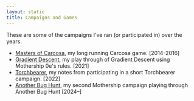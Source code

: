 ```yaml
---
layout: static
title: Campaigns and Games
---
```


These are some of the campaigns I've ran (or participated in) over the years.

* [Masters of Carcosa](/masters-of-carcosa/), my long running Carcosa game. [2014-2016]
* [Gradient Descent](/momship/), my play through of Gradient Descent using Mothership 0e's rules. [2021]
* [Torchbearer](/campaigns/torchbearer/), my notes from participating in a short Torchbearer campaign. [2022]
* [Another Bug Hunt](#), my second Mothership campaign playing through Another Bug Hunt [2024–]